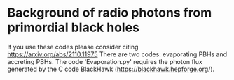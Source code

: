 # Background of radio photons from primordial black holes
If you use these codes please consider citing https://arxiv.org/abs/2110.11975
There are two codes: evaporating PBHs and accreting PBHs. The code 'Evaporation.py' requires the photon flux generated by the C code BlackHawk (https://blackhawk.hepforge.org/). 
